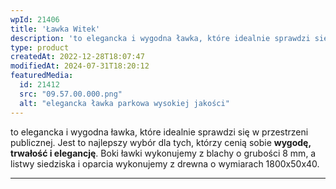 ```yaml
---
wpId: 21406
title: 'Ławka Witek'
description: 'to elegancka i wygodna ławka, które idealnie sprawdzi się w przestrzeni publicznej. Jest to najlepszy wybór dla tych, którzy cenią sobie wygodę, trwałość i elegancję. Boki ławki wykonujemy z blachy o grubości 8 mm, a listwy siedziska i oparcia wykonujemy z drewna o wymiarach 1800x50x40.'
type: product
createdAt: 2022-12-28T18:07:47
modifiedAt: 2024-07-31T18:20:12
featuredMedia:
  id: 21412
  src: "09.57.00.000.png"
  alt: "elegancka ławka parkowa wysokiej jakości"
---
```



to elegancka i wygodna ławka, które idealnie sprawdzi się w przestrzeni publicznej. Jest to najlepszy wybór dla tych, którzy cenią sobie **wygodę, trwałość i elegancję**. Boki ławki wykonujemy z blachy o grubości 8 mm, a listwy siedziska i oparcia wykonujemy z drewna o wymiarach 1800x50x40.

* * *